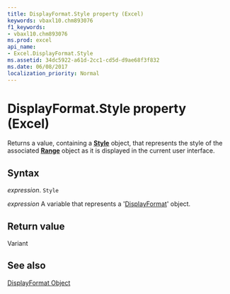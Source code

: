 ```yaml
---
title: DisplayFormat.Style property (Excel)
keywords: vbaxl10.chm893076
f1_keywords:
- vbaxl10.chm893076
ms.prod: excel
api_name:
- Excel.DisplayFormat.Style
ms.assetid: 34dc5922-a61d-2cc1-cd5d-d9ae68f3f832
ms.date: 06/08/2017
localization_priority: Normal
---
```



# DisplayFormat.Style property (Excel)

Returns a value, containing a  **[Style](Excel.Style.md)** object, that represents the style of the associated **[Range](Excel.Range(object).md)** object as it is displayed in the current user interface.


## Syntax

_expression_. `Style`

_expression_ A variable that represents a '[DisplayFormat](Excel.DisplayFormat.md)' object.


## Return value

Variant


## See also


[DisplayFormat Object](Excel.DisplayFormat.md)


